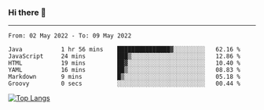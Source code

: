 ### Hi there 👋
---
<!--START_SECTION:waka-->

```text
From: 02 May 2022 - To: 09 May 2022

Java           1 hr 56 mins    ███████████████▓░░░░░░░░░   62.16 %
JavaScript     24 mins         ███▒░░░░░░░░░░░░░░░░░░░░░   12.86 %
HTML           19 mins         ██▓░░░░░░░░░░░░░░░░░░░░░░   10.40 %
YAML           16 mins         ██▒░░░░░░░░░░░░░░░░░░░░░░   08.83 %
Markdown       9 mins          █▒░░░░░░░░░░░░░░░░░░░░░░░   05.18 %
Groovy         0 secs          ░░░░░░░░░░░░░░░░░░░░░░░░░   00.44 %
```

<!--END_SECTION:waka-->

[![Top Langs](https://github-readme-stats.vercel.app/api/top-langs/?username=HyunAh-iia&layout=compact)](https://github.com/anuraghazra/github-readme-stats)
<!--
**HyunAh-iia/HyunAh-iia** is a ✨ _special_ ✨ repository because its `README.md` (this file) appears on your GitHub profile.

Here are some ideas to get you started:

- 🔭 I’m currently working on ...
- 🌱 I’m currently learning ...
- 👯 I’m looking to collaborate on ...
- 🤔 I’m looking for help with ...
- 💬 Ask me about ...
- 📫 How to reach me: ...
- 😄 Pronouns: ...
- ⚡ Fun fact: ...
-->
